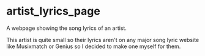 # artist_lyrics_page
A webpage showing the song lyrics of an artist. 

This artist is quite small so their lyrics aren't on any major song lyric website like Musixmatch or Genius so I decided to make one myself for them.
